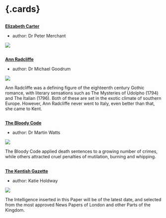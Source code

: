 <param ve-config 
       title="18th Century Kent"
       banner="/images/banners/18c.jpg"
       layout="index">

# {.cards}

##
**[Elizabeth Carter](18c-carter-biography)**

- author: Dr Peter Merchant

![](https://iiif.juncture-digital.org/thumbnail?url=https://stor.artstor.org/stor/ff22cb41-5bde-4bf8-a335-3fbffef0264a)

##
**[Ann Radcliffe](18c-radcliffe-biography)**

- author: Dr Michael Goodrum

![](https://iiif.juncture-digital.org/thumbnail?url=https://stor.artstor.org/stor/113d965a-9e47-4ad3-8c46-ea1a91002f41)

Ann Radcliffe was a defining figure of the eighteenth century Gothic romance, with literary sensations such as The Mysteries of Udolpho (1794) and The Italian (1796). Both of these are set in the exotic climate of southern Europe. However, Ann Radcliffe never went to Italy, even better than that, she came to Kent.

##
**[The Bloody Code](18c-bloody-code)**

- author: Dr Martin Watts

![](https://iiif.juncture-digital.org/thumbnail?url=https://raw.githubusercontent.com/kent-map/kent/main/18c/images/1U8A1283-01.jpeg)

The Bloody Code applied death sentences to a growing number of crimes, while others attracted cruel penalties of mutilation, burning and whipping.

##
**[The Kentish Gazette](18c-kentish-gazette)**

- author: Katie Holdway

![](https://iiif.juncture-digital.org/thumbnail?url=https://raw.githubusercontent.com/kent-map/kent/main/18c/images/KentishGazetteMC.JPG)

The Intelligence inserted in this Paper will be of the latest date, and selected from the most approved News Papers of London and other Parts of the Kingdom.


